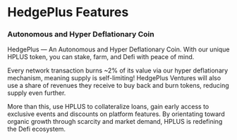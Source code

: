 # HedgePlus Features

### Autonomous and Hyper Deflationary Coin

HedgePlus — An Autonomous and Hyper Deflationary Coin. With our unique HPLUS token, you can stake, farm, and Defi with peace of mind.

Every network transaction burns ~2% of its value via our hyper deflationary mechanism, meaning supply is self-limiting! HedgePlus Ventures will also use a share of revenues they receive to buy back and burn tokens, reducing supply even further.

More than this, use HPLUS to collateralize loans, gain early access to exclusive events and discounts on platform features. By orientating toward organic growth through scarcity and market demand, HPLUS is redefining the Defi ecosystem.